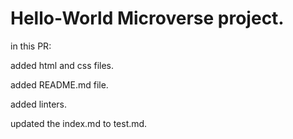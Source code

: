 # Hello-World Microverse project.
in this PR:

added html and css files.

added README.md file.

added linters.

updated the index.md to test.md.


